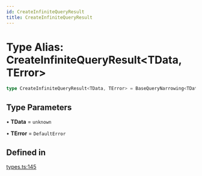 ```yaml
---
id: CreateInfiniteQueryResult
title: CreateInfiniteQueryResult
---
```


# Type Alias: CreateInfiniteQueryResult\<TData, TError\>

```ts
type CreateInfiniteQueryResult<TData, TError> = BaseQueryNarrowing<TData, TError> & MapToSignals<InfiniteQueryObserverResult<TData, TError>>;
```

## Type Parameters

• **TData** = `unknown`

• **TError** = `DefaultError`

## Defined in

[types.ts:145](https://github.com/TanStack/query/blob/main/packages/angular-query-experimental/src/types.ts#L145)
